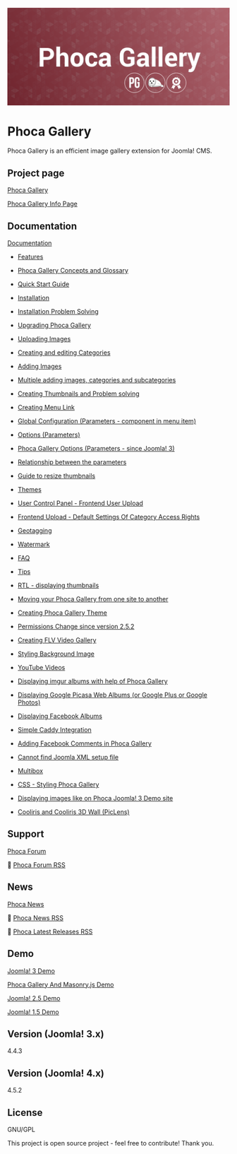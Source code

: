 



![Phoca Gallery](https://github.com/PhocaCz/PhocaGallery/blob/master/phocagallery.png?raw=true)

# Phoca Gallery



Phoca Gallery is an efficient image gallery extension for Joomla! CMS.



## Project page

[Phoca Gallery](https://www.phoca.cz/phocagallery)

[Phoca Gallery Info Page](https://www.phoca.cz/project/phocagallery-joomla-gallery)



## Documentation

[Documentation](https://www.phoca.cz/documentation/category/2-phoca-gallery-component)

- [Features](https://www.phoca.cz/documents/2-phoca-gallery-component/2-features)

- [Phoca Gallery Concepts and Glossary](https://www.phoca.cz/documents/2-phoca-gallery-component/219-phoca-gallery-concepts-and-glossary)

- [Quick Start Guide](https://www.phoca.cz/documents/2-phoca-gallery-component/21-quick-start-guide)

- [Installation](https://www.phoca.cz/documents/2-phoca-gallery-component/4-installation)

- [Installation Problem Solving](https://www.phoca.cz/documents/2-phoca-gallery-component/203-installation-problem-solving)

- [Upgrading Phoca Gallery](https://www.phoca.cz/documents/2-phoca-gallery-component/13-upgrading-phoca-gallery)

- [Uploading Images](https://www.phoca.cz/documents/2-phoca-gallery-component/6-uploading-images)

- [Creating and editing Categories](https://www.phoca.cz/documents/2-phoca-gallery-component/218-creating-and-editing-categories)

- [Adding Images](https://www.phoca.cz/documents/2-phoca-gallery-component/7-adding-images)

- [Multiple adding images, categories and subcategories](https://www.phoca.cz/documents/2-phoca-gallery-component/8-multiple-adding-images-categories-and-subcategories)

- [Creating Thumbnails and Problem solving](https://www.phoca.cz/documents/2-phoca-gallery-component/9-creating-thumbnails-and-problem-solving)

- [Creating Menu Link](https://www.phoca.cz/documents/2-phoca-gallery-component/10-creating-menu-link)

- [Global Configuration (Parameters - component in menu item)](https://www.phoca.cz/documents/2-phoca-gallery-component/11-global-configuration-parameters-component-in-menu-item)

- [Options (Parameters)](https://www.phoca.cz/documents/2-phoca-gallery-component/494-options-parameters)

- [Phoca Gallery Options (Parameters - since Joomla! 3)](https://www.phoca.cz/documents/2-phoca-gallery-component/678-options-parameters-since-joomla-3)

- [Relationship between the parameters](https://www.phoca.cz/documents/2-phoca-gallery-component/701-relationship-between-the-parameters)

- [Guide to resize thumbnails](https://www.phoca.cz/documents/2-phoca-gallery-component/12-global-configuration-thumbnails-modal-box-popup-window-resizing)

- [Themes](https://www.phoca.cz/documents/2-phoca-gallery-component/16-themes)

- [User Control Panel - Frontend User Upload](https://www.phoca.cz/documents/2-phoca-gallery-component/20-user-upload)

- [Frontend Upload - Default Settings Of Category Access Rights](https://www.phoca.cz/documents/2-phoca-gallery-component/892-frontend-upload-default-settings-of-category-access-rights)

- [Geotagging](https://www.phoca.cz/documents/2-phoca-gallery-component/71-geotagging)

- [Watermark](https://www.phoca.cz/documents/2-phoca-gallery-component/19-watermark)

- [FAQ](https://www.phoca.cz/documents/2-phoca-gallery-component/24-faq)

- [Tips](https://www.phoca.cz/documents/2-phoca-gallery-component/511-tips)

- [RTL - displaying thumbnails](https://www.phoca.cz/documents/2-phoca-gallery-component/78-rtl-displaying-thumbnails)

- [Moving your Phoca Gallery from one site to another](https://www.phoca.cz/documents/2-phoca-gallery-component/92-moving-your-phoca-gallery-from-one-site-to-another)

- [Creating Phoca Gallery Theme](https://www.phoca.cz/documents/2-phoca-gallery-component/106-creating-phoca-gallery-theme)

- [Permissions Change since version 2.5.2](https://www.phoca.cz/documents/2-phoca-gallery-component/286-permissions-change-since-version-252)

- [Creating FLV Video Gallery](https://www.phoca.cz/documents/2-phoca-gallery-component/290-creating-flv-video-gallery)

- [Styling Background Image](https://www.phoca.cz/documents/2-phoca-gallery-component/317-styling-background-image)

- [YouTube Videos](https://www.phoca.cz/documents/2-phoca-gallery-component/18-youtube-videos)

- [Displaying imgur albums with help of Phoca Gallery](https://www.phoca.cz/documents/2-phoca-gallery-component/1010-displaying-imgur-albums-with-help-of-phoca-gallery)

- [Displaying Google Picasa Web Albums (or Google Plus or Google Photos)](https://www.phoca.cz/documents/2-phoca-gallery-component/321-displaying-google-picasa-web-albums-or-google-plus-or-google-photos)

- [Displaying Facebook Albums](https://www.phoca.cz/documents/2-phoca-gallery-component/443-displaying-facebook-albums)

- [Simple Caddy Integration](https://www.phoca.cz/documents/2-phoca-gallery-component/359-simple-caddy-integration)

- [Adding Facebook Comments in Phoca Gallery](https://www.phoca.cz/documents/2-phoca-gallery-component/391-adding-facebook-comments-in-phoca-gallery)

- [Cannot find Joomla XML setup file](https://www.phoca.cz/documents/2-phoca-gallery-component/438-cannot-find-joomla-xml-setup-file)

- [Multibox](https://www.phoca.cz/documents/2-phoca-gallery-component/627-multibox)

- [CSS - Styling Phoca Gallery](https://www.phoca.cz/documents/2-phoca-gallery-component/634-css-styling-phoca-gallery)

- [Displaying images like on Phoca Joomla! 3 Demo site](https://www.phoca.cz/documents/2-phoca-gallery-component/876-displaying-images-like-on-phoca-joomla-3-demo-site)

- [Cooliris and Cooliris 3D Wall (PicLens)](https://www.phoca.cz/documents/2-phoca-gallery-component/17-cooliris-and-cooliris-3d-wall-piclens)





## Support

[Phoca Forum](https://www.phoca.cz/forum)

:bell: [Phoca Forum RSS](https://www.phoca.cz/forum/app.php/feed)



## News

[Phoca News](https://www.phoca.cz/news)

:bell: [Phoca News RSS](https://www.phoca.cz/news?format=feed&type=rss)

:bell: [Phoca Latest Releases RSS](https://www.phoca.cz/download/feed/111?format=feed&type=rss)



## Demo

[Joomla! 3 Demo](https://www.phoca.cz/joomla3demo/)

[Phoca Gallery And Masonry.js Demo](https://www.phoca.cz/phocacartdemo/phoca-gallery)

[Joomla! 2.5 Demo](https://www.phoca.cz/joomlademo/)

[Joomla! 1.5 Demo](https://www.phoca.cz/demo/)



## Version (Joomla! 3.x)

4.4.3

## Version (Joomla! 4.x)

4.5.2



## License

GNU/GPL



This project is open source project - feel free to contribute! Thank you.
